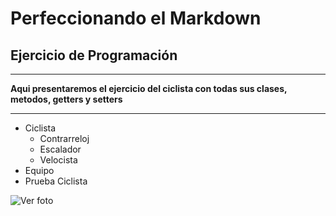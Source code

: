 # Perfeccionando el Markdown
## Ejercicio de Programación

---

**Aqui presentaremos el ejercicio del ciclista con todas sus clases, metodos, getters y setters**

***

- Ciclista
    - Contrarreloj
    - Escalador
    - Velocista
- Equipo
- Prueba Ciclista


![Ver foto](file:///C:/Users/samir/OneDrive/Escritorio/OneDrive/Im%C3%A1genes/133687632127443581.jpg "Si se puede") 


